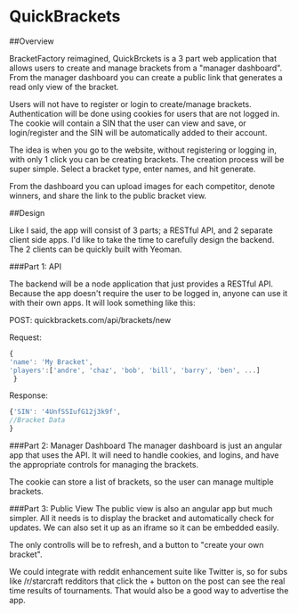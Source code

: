 QuickBrackets
=============

##Overview

BracketFactory reimagined, QuickBrckets is a 3 part web application 
that allows users to create and manage brackets from a "manager dashboard". 
From the manager dashboard you can create a public link that generates a 
read only view of the bracket. 

Users will not have to register or login to create/manage brackets. Authentication 
will be done using cookies for users that are not logged in. The cookie will contain a 
SIN that the user can view and save, or login/register and the SIN will be automatically 
added to their account. 

The idea is when you go to the website, without registering or logging in, with only 1 click 
you can be creating brackets. The creation process will be super simple. Select a bracket type, enter names, 
and hit generate.

From the dashboard you can upload images for each competitor, denote winners, and share the link to the public bracket view.

##Design

Like I said, the app will consist of 3 parts; a RESTful API, and 2 separate client side apps. I'd like to take the 
time to carefully design the backend.
 The 2 clients can be quickly built with Yeoman.
 
###Part 1: API

The backend will be a node application that just provides a RESTful API. Because the app doesn't require the user to be logged in, 
anyone can use it with their own apps. It will look something like this:

POST: quickbrackets.com/api/brackets/new

Request:
```javascript
{
'name': 'My Bracket',
'players':['andre', 'chaz', 'bob', 'bill', 'barry', 'ben', ...]
 }
```
    
Response: 
```javascript
{'SIN': '4UnfSSIufG12j3k9f',
//Bracket Data
}
```


###Part 2: Manager Dashboard
The manager dashboard is just an angular app that uses the API. It will need to handle cookies, and logins, and have the appropriate controls for managing the brackets.

The cookie can store a list of brackets, so the user can manage multiple brackets.

###Part 3: Public View
The public view is also an angular app but much simpler. 
All it needs is to display the bracket and automatically check for updates. 
We can also set it up as an iframe so it can be embedded easily. 

The only controlls will be to refresh, and a button to "create your own bracket". 

We could integrate with reddit enhancement suite like Twitter is, so for subs like /r/starcraft 
redditors that click the + button on the post can see the real time results of tournaments. 
That would also be a good way to advertise the app.
